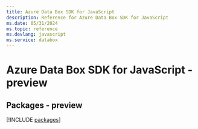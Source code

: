 ```yaml
---
title: Azure Data Box SDK for JavaScript
description: Reference for Azure Data Box SDK for JavaScript
ms.date: 05/31/2024
ms.topic: reference
ms.devlang: javascript
ms.service: databox
---
```

# Azure Data Box SDK for JavaScript - preview
## Packages - preview
[!INCLUDE [packages](data-box-index.md)]